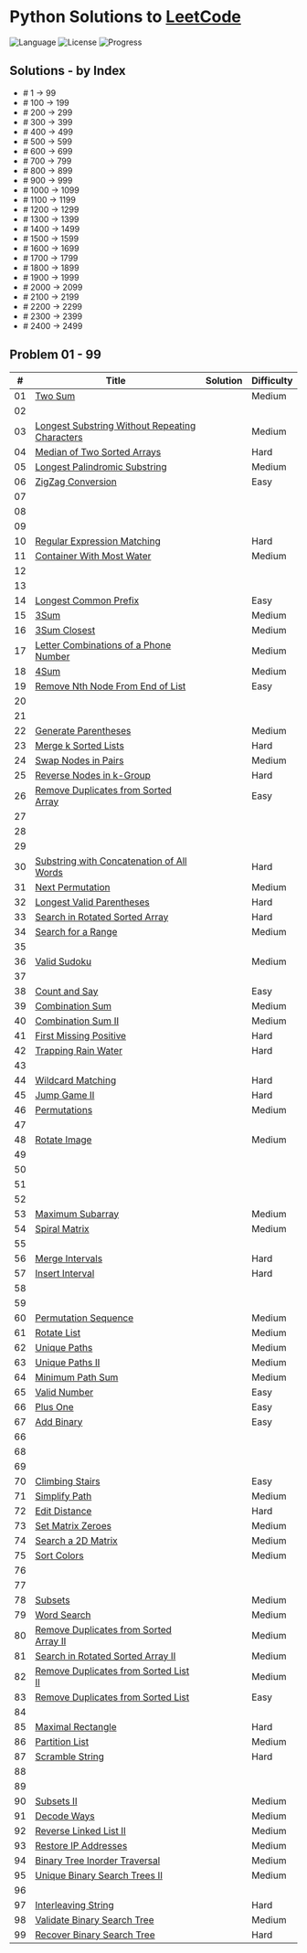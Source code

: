 # Python Solutions to [LeetCode](https://leetcode.com/problemset/all/)

![Language](https://img.shields.io/badge/Language-Python-blue) ![License](https://img.shields.io/badge/License-MIT-green) ![Progress](https://img.shields.io/badge/Progress-0%20%2F%202355-red)

## Solutions - by Index

- \# 1 &rarr; 99
- \# 100 &rarr; 199
- \# 200 &rarr; 299
- \# 300 &rarr; 399
- \# 400 &rarr; 499
- \# 500 &rarr; 599
- \# 600 &rarr; 699
- \# 700 &rarr; 799
- \# 800 &rarr; 899
- \# 900 &rarr; 999
- \# 1000 &rarr; 1099
- \# 1100 &rarr; 1199
- \# 1200 &rarr; 1299
- \# 1300 &rarr; 1399
- \# 1400 &rarr; 1499
- \# 1500 &rarr; 1599
- \# 1600 &rarr; 1699
- \# 1700 &rarr; 1799
- \# 1800 &rarr; 1899
- \# 1900 &rarr; 1999
- \# 2000 &rarr; 2099
- \# 2100 &rarr; 2199
- \# 2200 &rarr; 2299
- \# 2300 &rarr; 2399
- \# 2400 &rarr; 2499


## Problem 01 - 99

| #   | Title                                                                                                                           | Solution | Difficulty |
| --- | ------------------------------------------------------------------------------------------------------------------------------- | -------- | ---------- |
| 01  | [Two Sum](https://leetcode.com/problems/two-sum/)                                                                               |          | Medium     |
| 02  |                                                                                                                                 |          |            |
| 03  | [Longest Substring Without Repeating Characters](https://leetcode.com/problems/longest-substring-without-repeating-characters/) |          | Medium     |
| 04  | [Median of Two Sorted Arrays](https://leetcode.com/problems/median-of-two-sorted-arrays/)                                       |          | Hard       |
| 05  | [Longest Palindromic Substring](https://leetcode.com/problems/longest-palindromic-substring/)                                   |          | Medium     |
| 06  | [ZigZag Conversion](https://leetcode.com/problems/zigzag-conversion/)                                                           |          | Easy       |
| 07  |                                                                                                                                 |          |            |
| 08  |                                                                                                                                 |          |            |
| 09  |                                                                                                                                 |          |            |
| 10  | [Regular Expression Matching](https://leetcode.com/problems/regular-expression-matching/)                                       |          | Hard       |
| 11  | [Container With Most Water](https://leetcode.com/problems/container-with-most-water/)                                           |          | Medium     |
| 12  |                                                                                                                                 |          |            |
| 13  |                                                                                                                                 |          |            |
| 14  | [Longest Common Prefix](https://leetcode.com/problems/longest-common-prefix)                                                    |          | Easy       |
| 15  | [3Sum](https://leetcode.com/problems/3sum/)                                                                                     |          | Medium     |
| 16  | [3Sum Closest](https://leetcode.com/problems/3sum-closest/)                                                                     |          | Medium     |
| 17  | [Letter Combinations of a Phone Number](https://leetcode.com/problems/letter-combinations-of-a-phone-number/)                   |          | Medium     |
| 18  | [4Sum](https://leetcode.com/problems/4sum/)                                                                                     |          | Medium     |
| 19  | [Remove Nth Node From End of List](https://leetcode.com/problems/remove-nth-node-from-end-of-list/)                             |          | Easy       |
| 20  |                                                                                                                                 |          |            |
| 21  |                                                                                                                                 |          |            |
| 22  | [Generate Parentheses](https://leetcode.com/problems/generate-parentheses/)                                                     |          | Medium     |
| 23  | [Merge k Sorted Lists](https://leetcode.com/problems/merge-k-sorted-lists/)                                                     |          | Hard       |
| 24  | [Swap Nodes in Pairs](https://leetcode.com/problems/swap-nodes-in-pairs/)                                                       |          | Medium     |
| 25  | [Reverse Nodes in k-Group](https://leetcode.com/problems/reverse-nodes-in-k-group/)                                             |          | Hard       |
| 26  | [Remove Duplicates from Sorted Array](https://leetcode.com/problems/remove-duplicates-from-sorted-array/)                       |          | Easy       |
| 27  |                                                                                                                                 |          |            |
| 28  |                                                                                                                                 |          |            |
| 29  |                                                                                                                                 |          |            |
| 30  | [Substring with Concatenation of All Words](https://leetcode.com/problems/substring-with-concatenation-of-all-words/)           |          | Hard       |
| 31  | [Next Permutation](https://leetcode.com/problems/next-permutation/)                                                             |          | Medium     |
| 32  | [Longest Valid Parentheses](https://leetcode.com/problems/longest-valid-parentheses/)                                           |          | Hard       |
| 33  | [Search in Rotated Sorted Array](https://leetcode.com/problems/search-in-rotated-sorted-array/)                                 |          | Hard       |
| 34  | [Search for a Range](https://leetcode.com/problems/search-for-a-range/)                                                         |          | Medium     |
| 35  |                                                                                                                                 |          |            |
| 36  | [Valid Sudoku](https://leetcode.com/problems/valid-sudoku)                                                                      |          | Medium     |
| 37  |                                                                                                                                 |          |            |
| 38  | [Count and Say](https://leetcode.com/problems/count-and-say/)                                                                   |          | Easy       |
| 39  | [Combination Sum](https://leetcode.com/problems/combination-sum/)                                                               |          | Medium     |
| 40  | [Combination Sum II](https://leetcode.com/problems/combination-sum-ii/)                                                         |          | Medium     |
| 41  | [First Missing Positive](https://leetcode.com/problems/first-missing-positive/)                                                 |          | Hard       |
| 42  | [Trapping Rain Water](https://leetcode.com/problems/trapping-rain-water/)                                                       |          | Hard       |
| 43  |                                                                                                                                 |          |            |
| 44  | [Wildcard Matching](https://leetcode.com/problems/wildcard-matching/)                                                           |          | Hard       |
| 45  | [Jump Game II](https://leetcode.com/problems/jump-game-ii/)                                                                     |          | Hard       |
| 46  | [Permutations](https://leetcode.com/problems/permutations/)                                                                     |          | Medium     |
| 47  |                                                                                                                                 |          |            |
| 48  | [Rotate Image](https://leetcode.com/problems/rotate-image/)                                                                     |          | Medium     |
| 49  |                                                                                                                                 |          |            |
| 50  |                                                                                                                                 |          |            |
| 51  |                                                                                                                                 |          |            |
| 52  |                                                                                                                                 |          |            |
| 53  | [Maximum Subarray](https://leetcode.com/problems/maximum-subarray/)                                                             |          | Medium     |
| 54  | [Spiral Matrix](https://leetcode.com/problems/spiral-matrix/)                                                                   |          | Medium     |
| 55  |                                                                                                                                 |          |            |
| 56  | [Merge Intervals](https://leetcode.com/problems/merge-intervals/)                                                               |          | Hard       |
| 57  | [Insert Interval](https://leetcode.com/problems/insert-interval/)                                                               |          | Hard       |
| 58  |                                                                                                                                 |          |            |
| 59  |                                                                                                                                 |          |            |
| 60  | [Permutation Sequence](https://leetcode.com/problems/permutation-sequence/)                                                     |          | Medium     |
| 61  | [Rotate List](https://leetcode.com/problems/rotate-list/)                                                                       |          | Medium     |
| 62  | [Unique Paths](https://leetcode.com/problems/unique-paths/)                                                                     |          | Medium     |
| 63  | [Unique Paths II](https://leetcode.com/problems/unique-paths-ii/)                                                               |          | Medium     |
| 64  | [Minimum Path Sum](https://leetcode.com/problems/minimum-path-sum/)                                                             |          | Medium     |
| 65  | [Valid Number](https://leetcode.com/problems/valid-number/)                                                                     |          | Easy       |
| 66  | [Plus One](https://leetcode.com/problems/plus-one/)                                                                             |          | Easy       |
| 67  | [Add Binary](https://leetcode.com/problems/add-binary/)                                                                         |          | Easy       |
| 66  |                                                                                                                                 |          |            |
| 68  |                                                                                                                                 |          |            |
| 69  |                                                                                                                                 |          |            |
| 70  | [Climbing Stairs](https://leetcode.com/problems/climbing-stairs/)                                                               |          | Easy       |
| 71  | [Simplify Path](https://leetcode.com/problems/simplify-path/)                                                                   |          | Medium     |
| 72  | [Edit Distance](https://leetcode.com/problems/edit-distance/)                                                                   |          | Hard       |
| 73  | [Set Matrix Zeroes](https://leetcode.com/problems/set-matrix-zeroes/)                                                           |          | Medium     |
| 74  | [Search a 2D Matrix](https://leetcode.com/problems/search-a-2d-matrix/)                                                         |          | Medium     |
| 75  | [Sort Colors](https://leetcode.com/problems/sort-colors/)                                                                       |          | Medium     |
| 76  |                                                                                                                                 |          |            |
| 77  |                                                                                                                                 |          |            |
| 78  | [Subsets](https://leetcode.com/problems/subsets/)                                                                               |          | Medium     |
| 79  | [Word Search](https://leetcode.com/problems/word-search/)                                                                       |          | Medium     |
| 80  | [Remove Duplicates from Sorted Array II](https://leetcode.com/problems/remove-duplicates-from-sorted-array-ii/)                 |          | Medium     |
| 81  | [Search in Rotated Sorted Array II](https://leetcode.com/problems/search-in-rotated-sorted-array-ii/)                           |          | Medium     |
| 82  | [Remove Duplicates from Sorted List II](https://leetcode.com/problems/remove-duplicates-from-sorted-list-ii/)                   |          | Medium     |
| 83  | [Remove Duplicates from Sorted List](https://leetcode.com/problems/remove-duplicates-from-sorted-list/)                         |          | Easy       |
| 84  |                                                                                                                                 |          |            |
| 85  | [Maximal Rectangle](https://leetcode.com/problems/maximal-rectangle/)                                                           |          | Hard       |
| 86  | [Partition List](https://leetcode.com/problems/partition-list/)                                                                 |          | Medium     |
| 87  | [Scramble String](https://leetcode.com/problems/scramble-string/)                                                               |          | Hard       |
| 88  |                                                                                                                                 |          |            |
| 89  |                                                                                                                                 |          |            |
| 90  | [Subsets II](https://leetcode.com/problems/subsets-ii/)                                                                         |          | Medium     |
| 91  | [Decode Ways](https://leetcode.com/problems/decode-ways/)                                                                       |          | Medium     |
| 92  | [Reverse Linked List II](https://leetcode.com/problems/reverse-linked-list-ii/)                                                 |          | Medium     |
| 93  | [Restore IP Addresses](https://leetcode.com/problems/restore-ip-addresses/)                                                     |          | Medium     |
| 94  | [Binary Tree Inorder Traversal](https://leetcode.com/problems/binary-tree-inorder-traversal)                                    |          | Medium     |
| 95  | [Unique Binary Search Trees II](https://leetcode.com/problems/unique-binary-search-trees-ii/)                                   |          | Medium     |
| 96  |                                                                                                                                 |          |            |
| 97  | [Interleaving String](https://leetcode.com/problems/interleaving-string/)                                                       |          | Hard       |
| 98  | [Validate Binary Search Tree](https://leetcode.com/problems/validate-binary-search-tree/)                                       |          | Medium     |
| 99  | [Recover Binary Search Tree](https://leetcode.com/problems/recover-binary-search-tree)                                          |          | Hard       |
